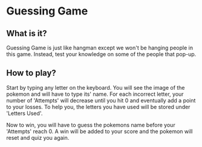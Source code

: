 # Guessing Game

## What is it?
Guessing Game is just like hangman except we won't be hanging people in this game. Instead, test your knowledge on some of the people that pop-up. 

## How to play?
Start by typing any letter on the keyboard. You will see the image of the pokemon and will have to type its' name. For each incorrect letter, your number of 'Attempts' will decrease until you hit 0 and eventually add a point to your losses. To help you, the letters you have used will be stored under 'Letters Used'. 

Now to win, you will have to guess the pokemons name before your 'Attempts' reach 0. A win will be added to your score and the pokemon will reset and quiz you again. 